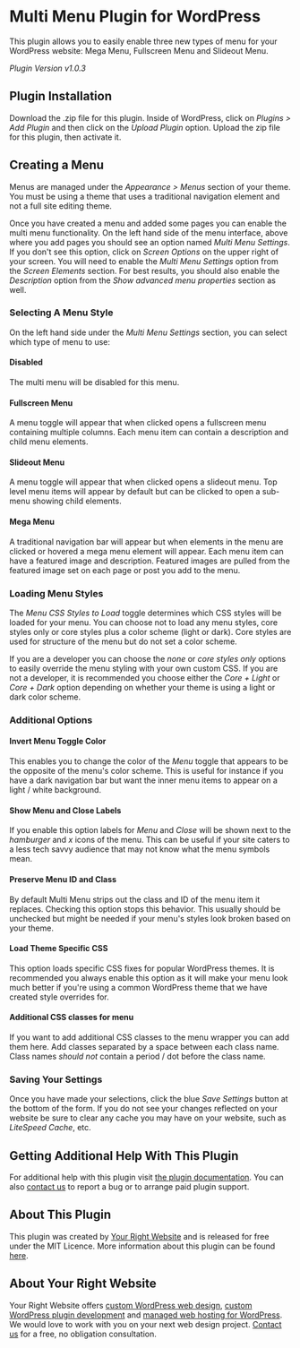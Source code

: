 # Multi Menu Plugin for WordPress
This plugin allows you to easily enable three new types of menu for your WordPress website: Mega Menu, Fullscreen Menu and Slideout Menu.

*Plugin Version v1.0.3*

## Plugin Installation

Download the .zip file for this plugin.  Inside of WordPress, click on *Plugins > Add Plugin* and then click on the *Upload Plugin* option.  Upload the zip file for this plugin, then activate it.

## Creating a Menu

Menus are managed under the *Appearance > Menus* section of your theme.  You must be using a theme that uses a traditional navigation element and not a full site editing theme.

Once you have created a menu and added some pages you can enable the multi menu functionality.  On the left hand side of the menu interface, above where you add pages you should see an option named *Multi Menu Settings*.  If you don't see this option, click on *Screen Options* on the upper right of your screen.  You will need to enable the *Multi Menu Settings* option from the *Screen Elements* section.  For best results, you should also enable the *Description* option from the *Show advanced menu properties* section as well.

### Selecting A Menu Style

On the left hand side under the *Multi Menu Settings* section, you can select which type of menu to use:

#### Disabled

The multi menu will be disabled for this menu.

#### Fullscreen Menu

A menu toggle will appear that when clicked opens a fullscreen menu containing multiple columns.  Each menu item can contain a description and child menu elements.

#### Slideout Menu

A menu toggle will appear that when clicked opens a slideout menu.  Top level menu items will appear by default but can be clicked to open a sub-menu showing child elements.

#### Mega Menu

A traditional navigation bar will appear but when elements in the menu are clicked or hovered a mega menu element will appear.  Each menu item can have a featured image and description.  Featured images are pulled from the featured image set on each page or post you add to the menu.

### Loading Menu Styles

The *Menu CSS Styles to Load* toggle determines which CSS styles will be loaded for your menu.  You can choose not to load any menu styles, core styles only or core styles plus a color scheme (light or dark).  Core styles are used for structure of the menu but do not set a color scheme.

If you are a developer you can choose the *none* or *core styles only* options to easily override the menu styling with your own custom CSS.  If you are not a developer, it is recommended you choose either the *Core + Light* or *Core + Dark* option depending on whether your theme is using a light or dark color scheme.

### Additional Options

#### Invert Menu Toggle Color

This enables you to change the color of the *Menu* toggle that appears to be the opposite of the menu's color scheme.  This is useful for instance if you have a dark navigation bar but want the inner menu items to appear on a light / white background.

#### Show Menu and Close Labels

If you enable this option labels for *Menu* and *Close* will be shown next to the *hamburger* and *x* icons of the menu.  This can be useful if your site caters to a less tech savvy audience that may not know what the menu symbols mean.

#### Preserve Menu ID and Class

By default Multi Menu strips out the class and ID of the menu item it replaces.  Checking this option stops this behavior.  This usually should be unchecked but might be needed if your menu's styles look broken based on your theme.

#### Load Theme Specific CSS

This option loads specific CSS fixes for popular WordPress themes.  It is recommended you always enable this option as it will make your menu look much better if you're using a common WordPress theme that we have created style overrides for.

#### Additional CSS classes for menu

If you want to add additional CSS classes to the menu wrapper you can add them here.  Add classes separated by a space between each class name.  Class names *should not* contain a period / dot before the class name.

### Saving Your Settings

Once you have made your selections, click the blue *Save Settings* button at the bottom of the form.  If you do not see your changes reflected on your website be sure to clear any cache you may have on your website, such as *LiteSpeed Cache*, etc.

## Getting Additional Help With This Plugin

For additional help with this plugin visit [the plugin documentation](https://yourrightwebsite.com/multi-menu-documentation/?source=multi-menu-github).  You can also [contact us](https://yourrightwebsite.com/contact/?source=multi-menu-github) to report a bug or to arrange paid plugin support.

## About This Plugin

This plugin was created by [Your Right Website](https://yourrightwebsite.com/?source=multi-menu-github) and is released for free under the MIT Licence.  More information about this plugin can be found [here](https://yourrightwebsite.com/multi-menu/?source=multi-menu-github).

## About Your Right Website

Your Right Website offers [custom WordPress web design](https://yourrightwebsite.com/website-design-and-development/?source=multi-menu-github), [custom WordPress plugin development](https://yourrightwebsite.com/custom-wordpress-plugin-development/?source=multi-menu-github) and [managed web hosting for WordPress](https://yourrightwebsite.com/managed-web-hosting-for-wordpress/?source=multi-menu-github).  We would love to work with you on your next web design project.  [Contact us](https://yourrightwebsite.com/contact/?source=multi-menu-github) for a free, no obligation consultation.